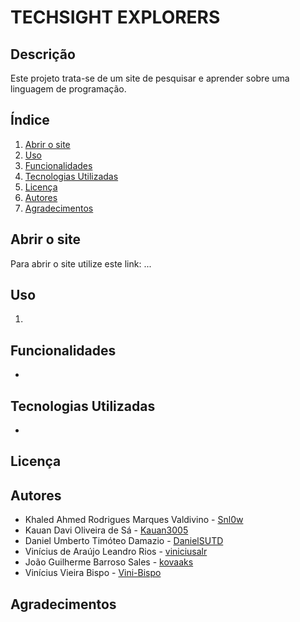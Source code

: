 # TECHSIGHT EXPLORERS

## Descrição
Este projeto trata-se de um site de pesquisar e aprender sobre uma linguagem de programação.

## Índice
1. [Abrir o site](#abrir-o-site)
2. [Uso](#uso)
3. [Funcionalidades](#funcionalidades)
4. [Tecnologias Utilizadas](#tecnologias-utilizadas)
5. [Licença](#licença)
6. [Autores](#autores)
7. [Agradecimentos](#agradecimentos)

## Abrir o site
Para abrir o site utilize este link: ...

## Uso
1.


## Funcionalidades
- 

## Tecnologias Utilizadas
- 

## Licença


## Autores
- Khaled Ahmed Rodrigues Marques Valdivino - [Snl0w](https://github.com/snl0w)
- Kauan Davi Oliveira de Sá - [Kauan3005](https://github.com/Kauan3005)
- Daniel Umberto Timóteo Damazio - [DanielSUTD](https://github.com/DanielSUTD)
- Vinícius de Araújo Leandro Rios - [viniciusalr](https://github.com/viniciusalr)
- João Guilherme Barroso Sales - [kovaaks](https://github.com/kovaaks)
- Vinícius Vieira Bispo - [Vini-Bispo](https://github.com/Vini-Bispo)

## Agradecimentos
